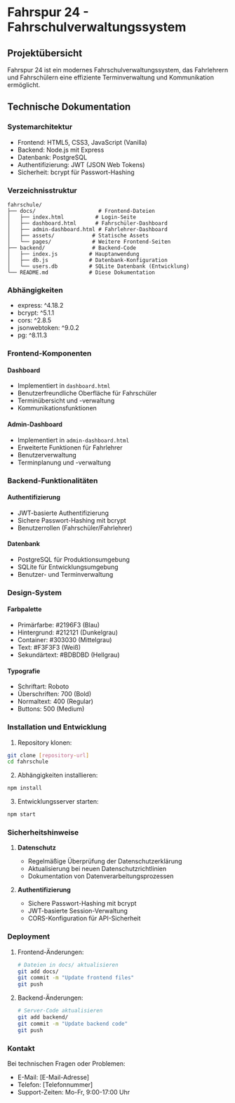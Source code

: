 # Fahrspur 24 - Fahrschulverwaltungssystem

## Projektübersicht
Fahrspur 24 ist ein modernes Fahrschulverwaltungssystem, das Fahrlehrern und Fahrschülern eine effiziente Terminverwaltung und Kommunikation ermöglicht.

## Technische Dokumentation

### Systemarchitektur
- Frontend: HTML5, CSS3, JavaScript (Vanilla)
- Backend: Node.js mit Express
- Datenbank: PostgreSQL
- Authentifizierung: JWT (JSON Web Tokens)
- Sicherheit: bcrypt für Passwort-Hashing

### Verzeichnisstruktur
```
fahrschule/
├── docs/                    # Frontend-Dateien
│   ├── index.html          # Login-Seite
│   ├── dashboard.html      # Fahrschüler-Dashboard
│   ├── admin-dashboard.html # Fahrlehrer-Dashboard
│   ├── assets/            # Statische Assets
│   └── pages/             # Weitere Frontend-Seiten
├── backend/               # Backend-Code
│   ├── index.js          # Hauptanwendung
│   ├── db.js             # Datenbank-Konfiguration
│   └── users.db          # SQLite Datenbank (Entwicklung)
└── README.md             # Diese Dokumentation
```

### Abhängigkeiten
- express: ^4.18.2
- bcrypt: ^5.1.1
- cors: ^2.8.5
- jsonwebtoken: ^9.0.2
- pg: ^8.11.3

### Frontend-Komponenten

#### Dashboard
- Implementiert in `dashboard.html`
- Benutzerfreundliche Oberfläche für Fahrschüler
- Terminübersicht und -verwaltung
- Kommunikationsfunktionen

#### Admin-Dashboard
- Implementiert in `admin-dashboard.html`
- Erweiterte Funktionen für Fahrlehrer
- Benutzerverwaltung
- Terminplanung und -verwaltung

### Backend-Funktionalitäten

#### Authentifizierung
- JWT-basierte Authentifizierung
- Sichere Passwort-Hashing mit bcrypt
- Benutzerrollen (Fahrschüler/Fahrlehrer)

#### Datenbank
- PostgreSQL für Produktionsumgebung
- SQLite für Entwicklungsumgebung
- Benutzer- und Terminverwaltung

### Design-System

#### Farbpalette
- Primärfarbe: #2196F3 (Blau)
- Hintergrund: #212121 (Dunkelgrau)
- Container: #303030 (Mittelgrau)
- Text: #F3F3F3 (Weiß)
- Sekundärtext: #BDBDBD (Hellgrau)

#### Typografie
- Schriftart: Roboto
- Überschriften: 700 (Bold)
- Normaltext: 400 (Regular)
- Buttons: 500 (Medium)

### Installation und Entwicklung

1. Repository klonen:
```bash
git clone [repository-url]
cd fahrschule
```

2. Abhängigkeiten installieren:
```bash
npm install
```

3. Entwicklungsserver starten:
```bash
npm start
```

### Sicherheitshinweise
1. **Datenschutz**
   - Regelmäßige Überprüfung der Datenschutzerklärung
   - Aktualisierung bei neuen Datenschutzrichtlinien
   - Dokumentation von Datenverarbeitungsprozessen

2. **Authentifizierung**
   - Sichere Passwort-Hashing mit bcrypt
   - JWT-basierte Session-Verwaltung
   - CORS-Konfiguration für API-Sicherheit

### Deployment
1. Frontend-Änderungen:
   ```bash
   # Dateien in docs/ aktualisieren
   git add docs/
   git commit -m "Update frontend files"
   git push
   ```

2. Backend-Änderungen:
   ```bash
   # Server-Code aktualisieren
   git add backend/
   git commit -m "Update backend code"
   git push
   ```

### Kontakt
Bei technischen Fragen oder Problemen:
- E-Mail: [E-Mail-Adresse]
- Telefon: [Telefonnummer]
- Support-Zeiten: Mo-Fr, 9:00-17:00 Uhr 